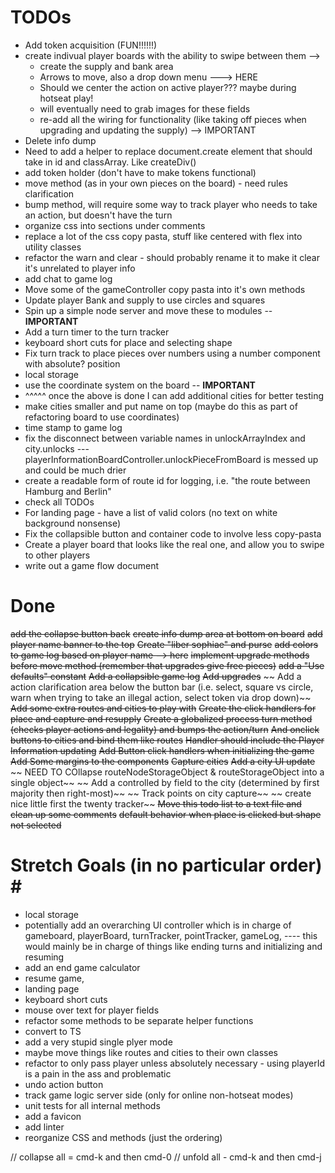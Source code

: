 # TODOs #
* Add token acquisition (FUN!!!!!!)
* create indivual player boards with the ability to swipe between them -->     
    * create the supply and bank area
    * Arrows to move, also a drop down menu ---> HERE
    * Should we center the action on active player??? maybe during hotseat play!
    * will eventually need to grab images for these fields
    * re-add all the wiring for functionality (like taking off pieces when upgrading and updating the supply) --> IMPORTANT
* Delete info dump
* Need to add a helper to replace document.create element that should take in id and classArray. Like createDiv()
* add token holder (don't have to make tokens functional)
* move method (as in your own pieces on the board) - need rules clarification
* bump method, will require some way to track player who needs to take an action, but doesn't have the turn 
* organize css into sections under comments
* replace a lot of the css copy pasta, stuff like centered with flex into utility classes
* refactor the warn and clear - should probably rename it to make it clear it's unrelated to player info
* add chat to game log
* Move some of the gameController copy pasta into it's own methods
* Update player Bank and supply to use circles and squares
* Spin up a simple node server and move these to modules -- **IMPORTANT**
* Add a turn timer to the turn tracker
* keyboard short cuts for place and selecting shape
* Fix turn track to place pieces over numbers using a number component with absolute? position
* local storage
* use the coordinate system on the board -- **IMPORTANT**
* ^^^^^ once the above is done I can add additional cities for better testing
* make cities smaller and put name on top (maybe do this as part of refactoring board to use coordinates)
* time stamp to game log
* fix the disconnect between variable names in unlockArrayIndex and city.unlocks --- playerInformationBoardController.unlockPieceFromBoard is messed up and could be much drier
* create a readable form of route id for logging, i.e. "the route between Hamburg and Berlin"
* check all TODOs
* For landing page - have a list of valid colors (no text on white background nonsense)
* Fix the collapsible button and container code to involve less copy-pasta
* Create a player board that looks like the real one, and allow you to swipe to other players
* write out a game flow document

# Done #
~~add the collapse button back~~
~~create info dump area at bottom on board~~
~~add player name banner to the top~~
~~Create "liber sophiae" and purse~~
~~add colors to game log based on player name --> here~~
~~implement upgrade methods before move method (remember that upgrades give free pieces)~~
~~add a "Use defaults" constant~~
~~Add a collapsible game log~~
~~Add upgrades~~
~~ Add a action clarification area below the button bar (i.e. select, square vs circle, warn when trying to take an illegal action, select token via drop down)~~
~~Add some extra routes and cities to play with~~
~~Create the click handlers for place and capture and resupply~~
~~Create a globalized process turn method (checks player actions and legality) and bumps the action/turn~~
~~And onclick buttons to cities and bind them like routes~~
~~Handler should include the Player Information updating~~
~~Add Button click handlers when initializing the game~~
~~Add Some margins to the components~~
~~Capture cities~~
~~Add a city UI update~~
~~ NEED TO COllapse routeNodeStorageObject & routeStorageObject into a single object~~
~~ Add a controlled by field to the city (determined by first majority then right-most)~~
~~ Track points on city capture~~
~~ create nice little first the twenty tracker~~
~~Move this todo list to a text file and clean up some comments~~
~~default behavior when place is clicked but shape not selected~~


# Stretch Goals (in no particular order) # #

* local storage
* potentially add an overarching UI controller which is in charge of gameboard, playerBoard, turnTracker, pointTracker, gameLog, ---- this would mainly be in charge of things like ending turns and initializing and resuming
* add an end game calculator
* resume game,
* landing page 
* keyboard short cuts
* mouse over text for player fields
* refactor some methods to be separate helper functions 
* convert to TS
* add a very stupid single plyer mode 
* maybe move things like routes and cities to their own classes
* refactor to only pass player unless absolutely necessary - using playerId is a pain in the ass and problematic
* undo action button 
* track game logic server side (only for online non-hotseat modes)
* unit tests for all internal methods
* add a favicon
* add linter
* reorganize CSS and methods (just the ordering)

// collapse all = cmd-k and then cmd-0
// unfold all - cmd-k and then cmd-j